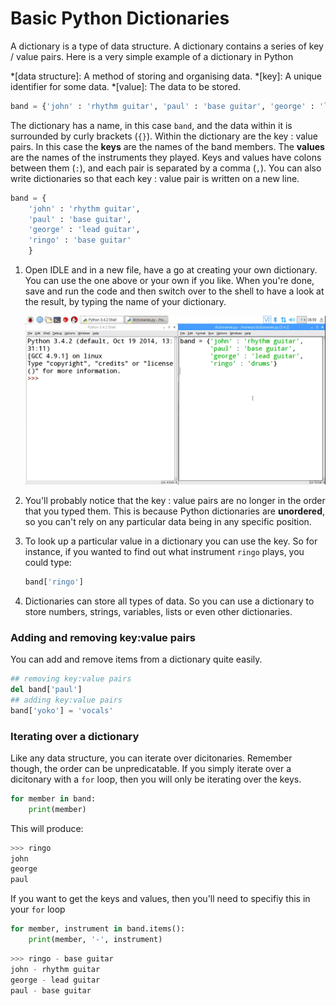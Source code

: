 # Basic Python Dictionaries

A dictionary is a type of data structure. A dictionary contains a series of key / value pairs. Here is a very simple example of a dictionary in Python

*[data structure]: A method of storing and organising data.
*[key]: A unique identifier for some data.
*[value]: The data to be stored.


~~~python
band = {'john' : 'rhythm guitar', 'paul' : 'base guitar', 'george' : 'lead guitar', 'ringo' : 'base guitar'}
~~~

The dictionary has a name, in this case `band`, and the data within it is surrounded by curly brackets (`{}`). Within the dictionary are the key : value pairs. In this case the **keys** are the names of the band members. The **values** are the names of the instruments they played. Keys and values have colons between them (`:`), and each pair is separated by a comma (`,`). You can also write dictionaries so that each key : value pair is written on a new line.

~~~python
band = {
    'john' : 'rhythm guitar',
    'paul' : 'base guitar',
	'george' : 'lead guitar',
    'ringo' : 'base guitar'
	}
~~~

1. Open IDLE and in a new file, have a go at creating your own dictionary. You can use the one above or your own if you like. When you're done, save and run the code and then switch over to the shell to have a look at the result, by typing the name of your dictionary.

	![unorderd dictionaries](images/unordered-dicts.gif)

1. You'll probably notice that the key : value pairs are no longer in the order that you typed them. This is because Python dictionaries are **unordered**, so you can't rely on any particular data being in any specific position.

1. To look up a particular value in a dictionary you can use the key. So for instance, if you wanted to find out what instrument `ringo` plays, you could type:

	~~~python
	band['ringo']
	~~~
1. Dictionaries can store all types of data. So you can use a dictionary to store numbers, strings, variables, lists or even other dictionaries.

### Adding and removing key:value pairs

You can add and remove items from a dictionary quite easily.

~~~python
## removing key:value pairs
del band['paul']
## adding key:value pairs
band['yoko'] = 'vocals'
~~~

### Iterating over a dictionary
Like any data structure, you can iterate over dicitonaries. Remember though, the order can be unpredicatable. If you simply iterate over a dicitonary with a `for` loop, then you will only be iterating over the keys.

~~~python
for member in band:
    print(member)
~~~

This will produce:

~~~python
>>> ringo
john
george
paul
~~~

If you want to get the keys and values, then you'll need to specifiy this in your `for` loop

~~~python
for member, instrument in band.items():
    print(member, '-', instrument)
~~~

~~~python
>>> ringo - base guitar
john - rhythm guitar
george - lead guitar
paul - base guitar
~~~




